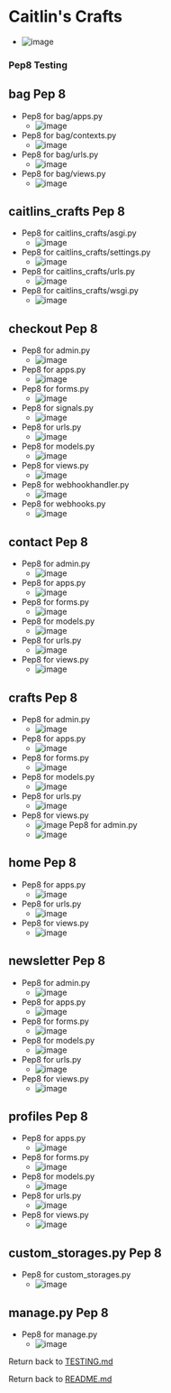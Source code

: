 # Caitlin's Crafts
- ![image](testing/caitlins_crafts_responsiveness.jpg)

### Pep8 Testing

## bag Pep 8
-  Pep8 for bag/apps.py
     - ![image](testing/bag_apps.py.jpg)
-  Pep8 for bag/contexts.py
     - ![image](testing/bag_contexts.py.jpg)
-  Pep8 for bag/urls.py
     - ![image](testing/bag_urls.py.jpg)
-  Pep8 for bag/views.py
     - ![image](testing/bag_views.py.jpg)

## caitlins_crafts Pep 8
-  Pep8 for caitlins_crafts/asgi.py
     - ![image](testing/caitlins_crafts_asgi.py.jpg)
-  Pep8 for caitlins_crafts/settings.py
     - ![image](testing/caitlins_crafts_settings.py.jpg)
-  Pep8 for caitlins_crafts/urls.py
     - ![image](testing/caitlins_crafts_urls.py.jpg)
-  Pep8 for caitlins_crafts/wsgi.py
     - ![image](testing/caitlins_crafts_wsgi.py.jpg)

## checkout Pep 8
-  Pep8 for admin.py
     - ![image](testing/checkout_admin.py.jpg)
-  Pep8 for apps.py
     - ![image](testing/checkout_apps.py.jpg)
-  Pep8 for forms.py
     - ![image](testing/checkout_forms.py.jpg)
-  Pep8 for signals.py
     - ![image](testing/checkout_signals.py.jpg)
-  Pep8 for urls.py
     - ![image](testing/checkout_urls.py.jpg)
-  Pep8 for models.py
     - ![image](testing/checkout_models.py.jpg)
-  Pep8 for views.py
     - ![image](testing/checkout_views.py.jpg)
-  Pep8 for webhookhandler.py
     - ![image](testing/checkout_webhook_handler.py.jpg)
-  Pep8 for webhooks.py
     - ![image](testing/checkout_webhooks.py.jpg)       

## contact Pep 8
-  Pep8 for admin.py
     - ![image](testing/contact_admin.py.jpg)
-  Pep8 for apps.py
     - ![image](testing/contact_apps.py.jpg)
-  Pep8 for forms.py
     - ![image](testing/contact_forms.py.jpg)
-  Pep8 for models.py
     - ![image](testing/contact_models.py.jpg)
-  Pep8 for urls.py
     - ![image](testing/contact_urls.py.jpg)
-  Pep8 for views.py
     - ![image](testing/contact_views.py.jpg)

## crafts Pep 8
-  Pep8 for admin.py
     - ![image](testing/crafts_admin.py.jpg)
-  Pep8 for apps.py
     - ![image](testing/crafts_apps.py.jpg)
-  Pep8 for forms.py
     - ![image](testing/crafts_forms.py.jpg)
-  Pep8 for models.py
     - ![image](testing/crafts_models.py.jpg)
-  Pep8 for urls.py
     - ![image](testing/crafts_urls.py.jpg)
-  Pep8 for views.py
     - ![image](testing/crafts_views.py.jpg)
  Pep8 for admin.py
     - ![image](testing/crafts_widgets.py.jpg)

## home Pep 8
-  Pep8 for apps.py
     - ![image](testing/home_apps.py.jpg)
-  Pep8 for urls.py
     - ![image](testing/home_urls.py.jpg)
-  Pep8 for views.py
     - ![image](testing/home_views.py.jpg)

## newsletter Pep 8
-  Pep8 for admin.py
     - ![image](testing/newsletter_admin.py.jpg)
-  Pep8 for apps.py
     - ![image](testing/newsletter_apps.py.jpg)
-  Pep8 for forms.py
     - ![image](testing/newsletter_forms.py.jpg)
-  Pep8 for models.py
     - ![image](testing/newsletter_models.py.jpg)
-  Pep8 for urls.py
     - ![image](testing/newsletter_urls.py.jpg)
-  Pep8 for views.py
     - ![image](testing/newsletter_views.py.jpg)

## profiles Pep 8
-  Pep8 for apps.py
     - ![image](testing/profiles_apps.py.jpg)
-  Pep8 for forms.py
     - ![image](testing/profiles_forms.py.jpg)
-  Pep8 for models.py
     - ![image](testing/profiles_models.py.jpg)
-  Pep8 for urls.py
     - ![image](testing/profiles_urls.py.jpg)
-  Pep8 for views.py
     - ![image](testing/profiles_views.py.jpg)

## custom_storages.py Pep 8
-  Pep8 for custom_storages.py
     - ![image](testing/custom_storages.py.jpg)

## manage.py Pep 8
-  Pep8 for manage.py
     - ![image](testing/manage.py.jpg)


Return back to [TESTING.md](TESTING.md)






Return back to [README.md](README.md)